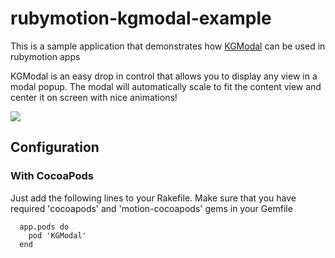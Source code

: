 rubymotion-kgmodal-example
==========================

This is a  sample application that demonstrates how [KGModal](https://github.com/kgn/KGModal) can be used in rubymotion apps

KGModal is an easy drop in control that allows you to display any view in a modal popup. The modal will automatically scale to fit the content view and center it on screen with nice animations!

<img src="https://github.com/SumeruSoftware/rubymotion-kgmodal-example/raw/master/images/image.png" />

## Configuration

### With CocoaPods
Just add the following lines to your Rakefile. Make sure that you have required 'cocoapods' and 'motion-cocoapods' gems in your Gemfile

```
  app.pods do
    pod 'KGModal'
  end
```
